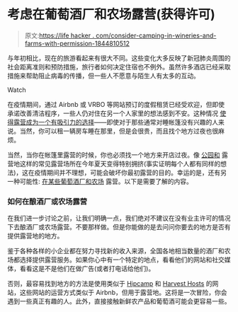# 考虑在葡萄酒厂和农场露营(获得许可)

> 原文:[https://life hacker . com/consider-camping-in-wineries-and-farms-with-permission-1844810512](https://lifehacker.com/consider-camping-at-wineries-and-farms-with-permission-1844810512)

与年初相比，现在的旅游看起来有很大不同。这些变化大多反映了新冠肺炎周围的社会距离准则和预防措施，旅行者如何决定住宿也不例外。虽然许多酒店已经采取措施来帮助阻止病毒的传播，但一些人不愿意与陌生人有太多的互动。

Watch

在疫情期间，通过 Airbnb 或 VRBO 等网站预订的度假租赁已经受欢迎，但即使承诺改善清洁程序，一些人仍对住在另一个人家里的想法感到不安。这种情况 [使得露营成为一个有吸引力的选择](https://www.theguardian.com/us-news/2020/jul/11/camping-glamping-coronavirus-americans)——即使对于那些通常对睡帐篷没有兴趣的人来说。当然，你可以租一辆房车睡在那里，但是会很贵，而且找个地方过夜也很麻烦。

当然，当你在帐篷里露营的时候，你也必须找一个地方来开店过夜。像 [公园和](https://time.com/5869788/national-parks-covid-19/) 露营地这样的常见露营场所在今年夏天变得特别拥挤(事实证明每个人都有同样的想法)，这在疫情期间并不理想，可能会破坏你最初露营的目的。幸运的是，还有另一种可能性: [在某些葡萄酒厂和农场](https://www.cntraveler.com/story/wineries-and-farms-with-camping) 露营。以下是需要了解的内容。

### 如何在酿酒厂或农场露营

在我们进一步讨论之前，让我们明确一点，我们绝对不建议在没有业主许可的情况下去酿酒厂或农场露营。不要那样做。但是你能做的是去问问你要去的地方是否有提供露营地的地方。

鉴于各种各样的小企业都在努力寻找新的收入来源，全国各地相当数量的酒厂和农场都选择提供露营服务。如果你心中有一个特定的地点，看看他们的网站和社交媒体，看看这是不是他们在做广告(或者打电话给他们)。

否则，最容易找到地方的方法是使用类似于 [Hipcamp](https://www.hipcamp.com/) 和 [Harvest Hosts](https://harvesthosts.com/) 的网站，这些网站的运营方式类似于 Airbnb，但用于露营地。这将是一次冒险，你会遇到一些真正有趣的人。此外，直接接触新鲜农产品和葡萄酒可能会更容易一些。